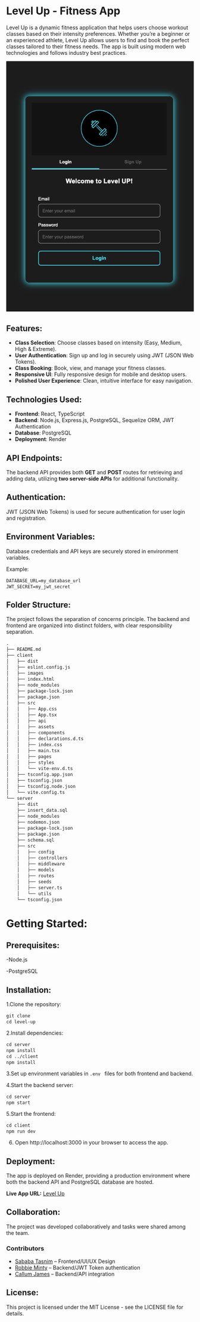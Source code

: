 # Level Up - Fitness App

Level Up is a dynamic fitness application that helps users choose workout classes based on their intensity preferences. Whether you’re a beginner or an experienced athlete, Level Up allows users to find and book the perfect classes tailored to their fitness needs. The app is built using modern web technologies and follows industry best practices.

![Screenshot 1](Screenshots/screenshot1.png)

## Features:

- **Class Selection**: Choose classes based on intensity (Easy, Medium, High & Extreme).
- **User Authentication**: Sign up and log in securely using JWT (JSON Web Tokens).
- **Class Booking**: Book, view, and manage your fitness classes.
- **Responsive UI**: Fully responsive design for mobile and desktop users.
- **Polished User Experience**: Clean, intuitive interface for easy navigation.

## Technologies Used:

- **Frontend**: React, TypeScript
- **Backend**: Node.js, Express.js, PostgreSQL, Sequelize ORM, JWT Authentication
- **Database**: PostgreSQL
- **Deployment**: Render
    
## API Endpoints:

The backend API provides both **GET** and **POST** routes for retrieving and adding data, utilizing **two server-side APIs** for additional functionality.


## Authentication:

JWT (JSON Web Tokens) is used for secure authentication for user login and registration. 

## Environment Variables:

 Database credentials and API keys are securely stored in environment variables.

Example:
```
DATABASE_URL=my_database_url
JWT_SECRET=my_jwt_secret 
```
## Folder Structure:

The project follows the separation of concerns principle. The backend and frontend are organized into distinct folders, with clear responsibility separation.
```
.
├── README.md
├── client
│   ├── dist
│   ├── eslint.config.js
│   ├── images
│   ├── index.html
│   ├── node_modules
│   ├── package-lock.json
│   ├── package.json
│   ├── src
│   │   ├── App.css
│   │   ├── App.tsx
│   │   ├── api
│   │   ├── assets
│   │   ├── components
│   │   ├── declarations.d.ts
│   │   ├── index.css
│   │   ├── main.tsx
│   │   ├── pages
│   │   ├── styles
│   │   └── vite-env.d.ts
│   ├── tsconfig.app.json
│   ├── tsconfig.json
│   ├── tsconfig.node.json
│   └── vite.config.ts
└── server
    ├── dist
    ├── insert_data.sql
    ├── node_modules
    ├── nodemon.json
    ├── package-lock.json
    ├── package.json
    ├── schema.sql
    ├── src
    │   ├── config
    │   ├── controllers
    │   ├── middleware
    │   ├── models
    │   ├── routes
    │   ├── seeds
    │   ├── server.ts
    │   └── utils
    └── tsconfig.json
```

# Getting Started:

## Prerequisites:

-Node.js

-PostgreSQL


## Installation:

1.Clone the repository:
```
git clone 
cd level-up
```
2.Install dependencies:
```
cd server
npm install
cd ../client
npm install
```
3.Set up environment variables in ```.env ``` files for both frontend and backend.

4.Start the backend server:
```
cd server
npm start
```
5.Start the frontend:

```
cd client
npm run dev
```
6. Open http://localhost:3000 in your browser to access the app.

## Deployment:

The app is deployed on Render, providing a production environment where both the backend API and PostgreSQL database are hosted.

**Live App URL:** [Level Up](https://level-up-wdjr.onrender.com/login)

## Collaboration:

The project was developed collaboratively and tasks were shared among the team.

### **Contributors**
- [Sababa Tasnim](https://github.com/AlgoMystique) – Frontend/UI/UX Design
- [Robbie Minty](https://github.com/caljames94) – Backend/JWT Token authentication
- [Callum James](https://github.com/Robbie1080) – Backend/API integration 


## License:

This project is licensed under the MIT License - see the LICENSE file for details.

